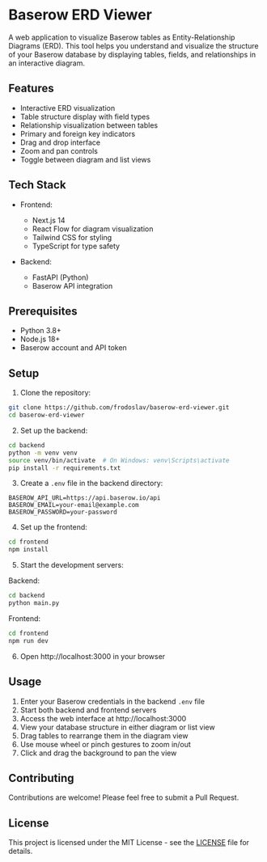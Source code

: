 # Baserow ERD Viewer

A web application to visualize Baserow tables as Entity-Relationship Diagrams (ERD). This tool helps you understand and visualize the structure of your Baserow database by displaying tables, fields, and relationships in an interactive diagram.

## Features

- Interactive ERD visualization
- Table structure display with field types
- Relationship visualization between tables
- Primary and foreign key indicators
- Drag and drop interface
- Zoom and pan controls
- Toggle between diagram and list views

## Tech Stack

- Frontend:
  - Next.js 14
  - React Flow for diagram visualization
  - Tailwind CSS for styling
  - TypeScript for type safety

- Backend:
  - FastAPI (Python)
  - Baserow API integration

## Prerequisites

- Python 3.8+
- Node.js 18+
- Baserow account and API token

## Setup

1. Clone the repository:
```bash
git clone https://github.com/frodoslav/baserow-erd-viewer.git
cd baserow-erd-viewer
```

2. Set up the backend:
```bash
cd backend
python -m venv venv
source venv/bin/activate  # On Windows: venv\Scripts\activate
pip install -r requirements.txt
```

3. Create a `.env` file in the backend directory:
```env
BASEROW_API_URL=https://api.baserow.io/api
BASEROW_EMAIL=your-email@example.com
BASEROW_PASSWORD=your-password
```

4. Set up the frontend:
```bash
cd frontend
npm install
```

5. Start the development servers:

Backend:
```bash
cd backend
python main.py
```

Frontend:
```bash
cd frontend
npm run dev
```

6. Open http://localhost:3000 in your browser

## Usage

1. Enter your Baserow credentials in the backend `.env` file
2. Start both backend and frontend servers
3. Access the web interface at http://localhost:3000
4. View your database structure in either diagram or list view
5. Drag tables to rearrange them in the diagram view
6. Use mouse wheel or pinch gestures to zoom in/out
7. Click and drag the background to pan the view

## Contributing

Contributions are welcome! Please feel free to submit a Pull Request.

## License

This project is licensed under the MIT License - see the [LICENSE](LICENSE) file for details.
